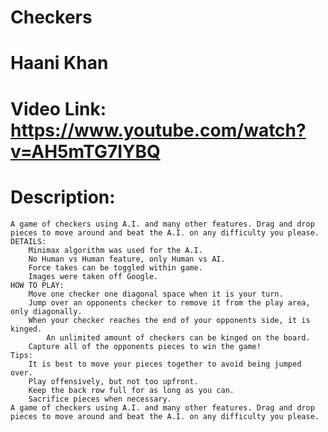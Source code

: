 # Checkers
# Haani Khan
# Video Link: https://www.youtube.com/watch?v=AH5mTG7IYBQ
# Description:
    A game of checkers using A.I. and many other features. Drag and drop pieces to move around and beat the A.I. on any difficulty you please.
    DETAILS:
        Minimax algorithm was used for the A.I.
        No Human vs Human feature, only Human vs AI.
        Force takes can be toggled within game.
        Images were taken off Google.
    HOW TO PLAY:
        Move one checker one diagonal space when it is your turn.
        Jump over an opponents checker to remove it from the play area, only diagonally.
        When your checker reaches the end of your opponents side, it is kinged.
            An unlimited amount of checkers can be kinged on the board.
        Capture all of the opponents pieces to win the game!
    Tips:
        It is best to move your pieces together to avoid being jumped over.
        Play offensively, but not too upfront.
        Keep the back row full for as long as you can.
        Sacrifice pieces when necessary.
    A game of checkers using A.I. and many other features. Drag and drop pieces to move around and beat the A.I. on any difficulty you please.